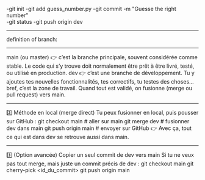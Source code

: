 -git init
-git add guess_number.py
-git commit -m "Guesse the right number"        
-git status
-git push origin dev  
__________________________________________________________________________________
definition of branch:
__________________________________________________________________________________
main (ou master)
👉 c’est la branche principale, souvent considérée comme stable.
Le code qui s’y trouve doit normalement être prêt à être livré, testé, ou utilisé en production.
dev
👉 c’est une branche de développement.
Tu y ajoutes tes nouvelles fonctionnalités, tes correctifs, tu testes des choses… bref, c’est la zone de travail.
Quand tout est validé, on fusionne (merge ou pull request) vers main.
__________________________________________________________________________________
2️⃣ Méthode en local (merge direct)
Tu peux fusionner en local, puis pousser sur GitHub :
git checkout main        # aller sur main
git merge dev            # fusionner dev dans main
git push origin main     # envoyer sur GitHub
👉 Avec ça, tout ce qui est dans dev se retrouve aussi dans main.
_________________________________________________________________________________
3️⃣ (Option avancée) Copier un seul commit de dev vers main
Si tu ne veux pas tout merge, mais juste un commit précis de dev :
git checkout main
git cherry-pick <id_du_commit>
git push origin main